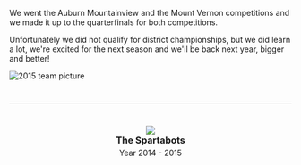 <!--t End of the Season t-->

We went the Auburn Mountainview and the Mount Vernon competitions and we made it up to the quarterfinals for both competitions.

Unfortunately we did not qualify for district championships, but we did learn a lot, we're excited for the next season and we'll be back next year, bigger and better!

<img src="//www.spartabots.org/images/gallery/2015%20Gallery/Team%20picture.jpg" alt="2015 team picture"/>

<hr style="margin-top:40px"/>

<div style="text-align:center;margin-top:40px;margin-bottom:60px">
<img style="max-height:80px" src="//www.spartabots.org/images/spartabots-logo-small.png"/>
<h3 style="margin-top:0;margin-bottom:4px">The Spartabots</h3>
<span>Year 2014 - 2015</span>
</div>
<style>.banquet-list{list-style-type:none;padding-left:0;}.banquet-list li{margin:0;line-height:32px;padding:0 10px;}.banquet-list li+li{border-top:1px solid #F2F2F2;}</style>